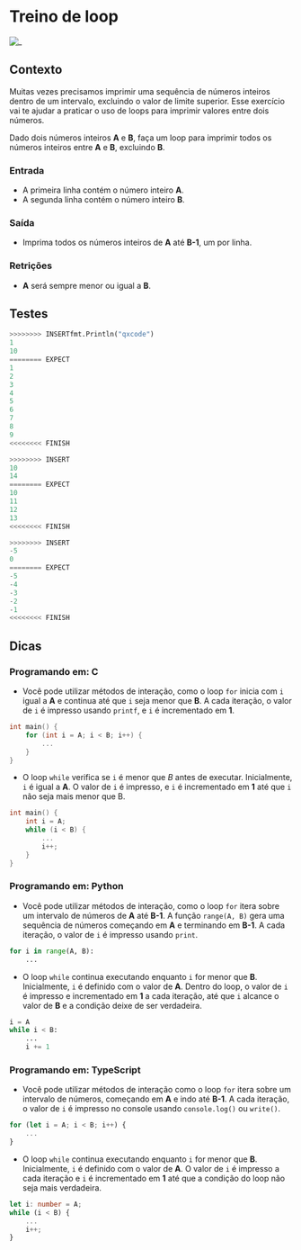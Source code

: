 # Treino de loop

![_](https://raw.githubusercontent.com/qxcodefup/arcade/master/base/loop_i/cover.jpg)

## Contexto

Muitas vezes precisamos imprimir uma sequência de números inteiros dentro de um intervalo, excluindo o valor de limite superior. Esse exercício vai te ajudar a praticar o uso de loops para imprimir valores entre dois números.

Dado dois números inteiros **A** e **B**, faça um loop para imprimir todos os números inteiros entre **A** e **B**, excluindo **B**.

### Entrada

- A primeira linha contém o número inteiro **A**.
- A segunda linha contém o número inteiro **B**.

### Saída

- Imprima todos os números inteiros de **A** até **B-1**, um por linha.

### Retrições

- **A** será sempre menor ou igual a **B**.

## Testes

```py
>>>>>>>> INSERTfmt.Println("qxcode")
1
10
======== EXPECT
1
2
3
4
5
6
7
8
9
<<<<<<<< FINISH
```

```py
>>>>>>>> INSERT
10
14
======== EXPECT
10
11
12
13
<<<<<<<< FINISH
```

```py
>>>>>>>> INSERT
-5
0
======== EXPECT
-5
-4
-3
-2
-1
<<<<<<<< FINISH

```

## Dicas

### Programando em: C

- Você pode utilizar métodos de interação, como o loop `for` inicia com `i` igual a **A** e continua até que `i` seja menor que **B**. A cada iteração, o valor de `i` é impresso usando `printf`, e `i` é incrementado em **1**.

```c
int main() {
    for (int i = A; i < B; i++) {
        ...
    }
}
```

- O loop `while` verifica se `i` é menor que *B* antes de executar. Inicialmente, `i` é igual a **A**. O valor de `i` é impresso, e `i` é incrementado em **1** até que `i` não seja mais menor que B.

```C
int main() {
    int i = A;
    while (i < B) {
        ...
        i++;
    }
}
```

### Programando em: Python

- Você pode utilizar métodos de interação, como o loop `for` itera sobre um intervalo de números de **A** até **B-1**. A função `range(A, B)` gera uma sequência de números começando em **A** e terminando em **B-1**. A cada iteração, o valor de `i` é impresso usando `print`.

```py
for i in range(A, B):
    ...
```

- O loop `while` continua executando enquanto `i` for menor que **B**. Inicialmente, `i` é definido com o valor de  **A**. Dentro do loop, o valor de `i` é impresso e incrementado em **1** a cada iteração, até que `i` alcance o valor de **B** e a condição deixe de ser verdadeira.

```py
i = A
while i < B:
    ...
    i += 1
```

### Programando em: TypeScript

- Você pode utilizar métodos de interação como o loop `for` itera sobre um intervalo de números, começando em **A** e indo até **B-1**. A cada iteração, o valor de `i` é impresso no console usando `console.log()` ou `write()`.

```ts
for (let i = A; i < B; i++) {
    ...
}
```

- O loop `while` continua executando enquanto `i` for menor que **B**. Inicialmente, `i` é definido com o valor de **A**. O valor de `i` é impresso a cada iteração e `i` é incrementado em **1** até que a condição do loop não seja mais verdadeira.

```ts
let i: number = A;
while (i < B) {
    ...
    i++;
}
```
